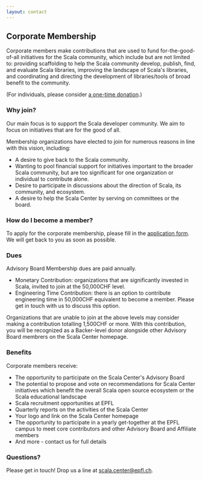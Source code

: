 ```yaml
---
layout: contact
---
```


## Corporate Membership

Corporate members make contributions that are used to fund for-the-good-of-all
initiatives for the Scala community, which include but are not limited to:
providing scaffolding to help the Scala community develop, publish, find, and
evaluate Scala libraries, improving the landscape of Scala's libraries, and
coordinating and directing the development of libraries/tools of broad benefit
to the community.

(For individuals, please consider [a one-time donation](./donate.html).)

### Why join?

Our main focus is to support the Scala developer community. We aim to focus on
initiatives that are for the good of all.

Membership organizations have elected to join for numerous reasons in line with
this vision, including:

- A desire to give back to the Scala community.
- Wanting to pool financial support for initiatives important to the broader Scala community, but are too significant for one organization or individual to contribute alone.
- Desire to participate in discussions about the direction of Scala, its community, and ecosystem.
- A desire to help the Scala Center by serving on committees or the board.

### How do I become a member?

To apply for the corporate membership, please fill in the [application form](https://airtable.com/appu0c7lWteTaOonJ/shrMKPncLDdVK5cyW). We will get back to you as soon as possible.

### Dues

Advisory Board Membership dues are paid annually.

- Monetary Contribution: organizations that are significantly invested in Scala, invited to join at the 50,000CHF level.
- Engineering Time Contribution: there is an option to contribute engineering time in 50,000CHF equivalent to become a member. Please get in touch with us to discuss this option.

Organizations that are unable to join at the above levels may consider making a
contribution totalling 1,500CHF or more. With this contribution, you will be
recognized as a Backer-level donor alongside other Advisory Board membrers on the Scala Center homepage.

### Benefits

Corporate members receive:

- The opportunity to participate on the Scala Center's Advisory Board
- The potential to propose and vote on recommendations for Scala Center initiatives which benefit the overall Scala open source ecosystem or the Scala educational landscape
- Scala recruitment opportunities at EPFL
- Quarterly reports on the activities of the Scala Center
- Your logo and link on the Scala Center homepage
- The opportunity to participate in a yearly get-together at the EPFL campus to meet core contributors and other Advisory Board and Affiliate members
- And more - contact us for full details

### Questions?

Please get in touch! Drop us a line at [scala.center@epfl.ch](mailto:scala.center@epfl.ch).
